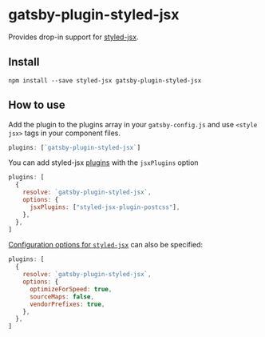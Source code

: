 # gatsby-plugin-styled-jsx

Provides drop-in support for [styled-jsx](https://github.com/zeit/styled-jsx).

## Install

`npm install --save styled-jsx gatsby-plugin-styled-jsx`

## How to use

Add the plugin to the plugins array in your `gatsby-config.js` and use `<style jsx>` tags in your component files.

```javascript
plugins: [`gatsby-plugin-styled-jsx`]
```

You can add styled-jsx [plugins](https://github.com/zeit/styled-jsx#css-preprocessing-via-plugins) with the `jsxPlugins` option

```js
plugins: [
  {
    resolve: `gatsby-plugin-styled-jsx`,
    options: {
      jsxPlugins: ["styled-jsx-plugin-postcss"],
    },
  },
]
```

[Configuration options for `styled-jsx`](https://github.com/zeit/styled-jsx#configuration-options) can also be specified:

```js
plugins: [
  {
    resolve: `gatsby-plugin-styled-jsx`,
    options: {
      optimizeForSpeed: true,
      sourceMaps: false,
      vendorPrefixes: true,
    },
  },
]
```

